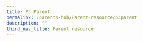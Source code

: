 ```yaml
---
title: P3 Parent
permalink: /parents-hub/Parent-resource/p3parent
description: ""
third_nav_title: Parent resource
---
```

